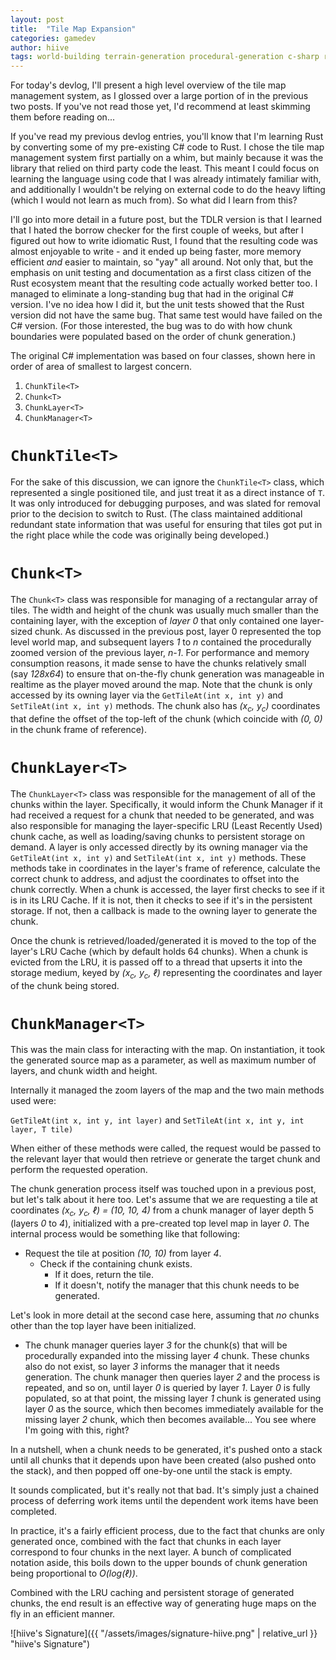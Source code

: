 ```yaml
---
layout: post
title:  "Tile Map Expansion"
categories: gamedev
author: hiive
tags: world-building terrain-generation procedural-generation c-sharp roguelikes
---
```


For today's devlog, I'll present a high level overview of the tile map management system, as I glossed over a large 
portion of in the previous two posts. If you've not read those yet, I'd recommend at least skimming them before 
reading on...

If you've read my previous devlog entries, you'll know that I'm learning Rust by converting some of my pre-existing C# 
code to Rust. I chose the tile map management system first partially on a whim, but mainly because it was the library 
that relied on third party code the least. This meant I could focus on learning the language using code that I was 
already intimately familiar with, and additionally I wouldn't be relying on external code to do the heavy lifting 
(which I would not learn as much from). So what did I learn from this?

I'll go into more detail in a future post, but the TDLR version is that I learned that I hated the borrow checker 
for the first couple of weeks, but after I figured out how to write idiomatic Rust, I found that the resulting code 
was almost enjoyable to write - and it ended up being faster, more memory efficient *and* easier to maintain, so "yay" 
all around. 
Not only that, but the emphasis on unit testing and documentation as a first class citizen of the Rust ecosystem meant 
that the resulting code actually worked better too. I managed to eliminate a long-standing bug that had in the original 
C# version. I've no idea how I did it, but the unit tests showed that the Rust version did not have the same bug. 
That same test would have failed on the C# version. (For those interested, the bug was to do with how chunk boundaries 
were populated based on the order of chunk generation.)

The original C# implementation was based on four classes, shown here in order of area of smallest to largest concern.

1. `ChunkTile<T>`
2. `Chunk<T>`
3. `ChunkLayer<T>`
4. `ChunkManager<T>`

# `ChunkTile<T>`
For the sake of this discussion, we can ignore the `ChunkTile<T>` class, which represented a single positioned tile, 
and just treat it as a direct instance of `T`. It was only introduced for debugging purposes, and was slated for 
removal prior to the decision to switch to Rust. (The class maintained additional redundant state information that was 
useful for ensuring that tiles got put in the right place while the code was originally being developed.)

# `Chunk<T>`
The `Chunk<T>` class was responsible for managing of a rectangular array of tiles. The width and height of the chunk 
was usually much smaller than the containing layer, with the exception of *layer 0* that only contained one layer-sized 
chunk. As discussed in the previous post, layer 0 represented the top level world map, and subsequent layers *1* to *n* 
contained the procedurally zoomed version of the previous layer, *n-1*. For performance and memory consumption reasons, 
it made sense to have the chunks relatively small (say *128x64*) to ensure that on-the-fly chunk generation was 
manageable in realtime as the player moved around the map.
Note that the chunk is only accessed by its owning layer via the `GetTileAt(int x, int y)` and `SetTileAt(int x, int y)` 
methods. The chunk also has *(x<sub>c</sub>, y<sub>c</sub>)* coordinates that define the offset of the top-left of the 
chunk (which coincide with *(0, 0)* in the chunk frame of reference).

# `ChunkLayer<T>`
The `ChunkLayer<T>` class was responsible for the management of all of the chunks within the layer.  Specifically, it 
would inform the Chunk Manager if it had received a request for a chunk that needed to be generated, and was also 
responsible for managing the layer-specific LRU (Least Recently Used) chunk cache, as well as loading/saving chunks to 
persistent storage on demand.
A layer is only accessed directly by its owning manager via the `GetTileAt(int x, int y)` and `SetTileAt(int x, int y)` 
methods. These methods take in coordinates in the layer's frame of reference, calculate the correct chunk to address, 
and adjust the coordinates to offset into the chunk correctly.
When a chunk is accessed, the layer first checks to see if it is in its LRU Cache. If it is not, then it checks to see 
if it's in the persistent storage. If not, then a callback is made to the owning layer to generate the chunk.

Once the chunk is retrieved/loaded/generated it is moved to the top of the layer's LRU Cache (which by default holds 
64 chunks). When a chunk is evicted from the LRU, it is passed off to a thread that upserts it into the storage 
medium, keyed by *(x<sub>c</sub>, y<sub>c</sub>, ℓ)* representing the coordinates and layer of the chunk being stored.

# `ChunkManager<T>`
This was the main class for interacting with the map. On instantiation, it took the generated source map as a 
parameter, as well as maximum number of layers, and chunk width and height.

Internally it managed the zoom layers of the map and the two main methods used were:

`GetTileAt(int x, int y, int layer)` and `SetTileAt(int x, int y, int layer, T tile)`

When either of these methods were called, the request would be passed to the relevant layer that would then retrieve or 
generate the target chunk and perform the requested operation.

The chunk generation process itself was touched upon in a previous post, but let's talk about it here too.
Let's assume that we are requesting a tile at coordinates *(x<sub>c</sub>, y<sub>c</sub>, ℓ) = (10, 10, 4)* from a 
chunk manager of layer depth 5 (layers *0* to *4*), initialized with a pre-created top level map in layer *0*.
The internal process would be something like that following:

- Request the tile at position *(10, 10)* from layer *4*.
    - Check if the containing chunk exists.
        - If it does, return the tile.
        - If it doesn't, notify the manager that this chunk needs to be generated.

Let's look in more detail at the second case here, assuming that *no* chunks other than the top layer have been 
initialized.

- The chunk manager queries layer *3* for the chunk(s) that will be procedurally expanded into the missing layer *4* 
    chunk. These chunks also do not exist, so layer *3* informs the manager that it needs generation. The chunk manager 
    then queries layer *2* and the process is repeated, and so on, until layer *0* is queried by layer *1*. Layer *0* is 
    fully populated, so at that point, the missing layer *1* chunk is generated using layer *0* as the source, which then 
    becomes immediately available for the missing layer *2* chunk, which then becomes available... You see where I'm 
    going with this, right?

In a nutshell, when a chunk needs to be generated, it's pushed onto a stack until all chunks that it depends upon have 
been created (also pushed onto the stack), and then popped off one-by-one until the stack is empty.

It sounds complicated, but it's really not that bad. It's simply just a chained process of deferring work items until 
the dependent work items have been completed.

In practice, it's a fairly efficient process, due to the fact that chunks are only generated once, combined with the 
fact that chunks in each layer correspond to four chunks in the next layer. A bunch of complicated notation aside, 
this boils down to the upper bounds of chunk generation being proportional to *O(log(ℓ))*.

Combined with the LRU caching and persistent storage of generated chunks, the end result is an effective way of 
generating huge maps on the fly in an efficient manner.

![hiive's Signature]({{ "/assets/images/signature-hiive.png" | relative_url }} "hiive's Signature")
